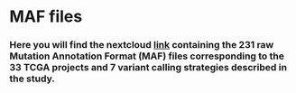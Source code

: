 # MAF files
### Here you will find the nextcloud [link](https://nextcloud_micro.carrerasresearch.org/index.php/s/PkGLrCMkSqyAAqF) containing the 231 raw Mutation Annotation Format (MAF) files corresponding to the 33 TCGA projects and 7 variant calling strategies described in the study. 
